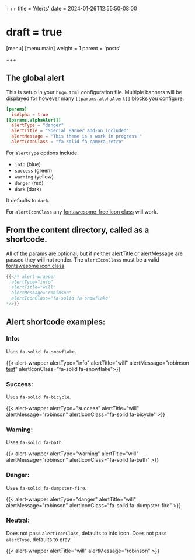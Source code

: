 +++
title = 'Alerts'
date = 2024-01-26T12:55:50-08:00
# draft = true
[menu]
 [menu.main]
  weight = 1
  parent = 'posts'

+++

## The global alert

This is setup in your `hugo.toml` configuration file. Multiple banners will be displayed for however many `[[params.alphaAlert]]` blocks you configure. 
```toml
[params]
  isAlpha = true
[[params.alphaAlert]]
  alertType = "danger"
  alertTitle = "Special Banner add-on included"
  alertMessage = "This theme is a work in progress!"
  alertIconClass = "fa-solid fa-camera-retro"
```

For `alertType` options include:
- `info` (blue)
- `success` (green)
- `warning` (yellow)
- `danger` (red)
- `dark` (dark)  

It defaults to `dark`.

For `alertIconClass` any [fontawesome-free icon class](https://fontawesome.com/search?o=r&m=free) will work.

## From the content directory, called as a shortcode.

All of the params are optional, but if neither alertTitle or alertMessage are passed they will not render. The `alertIconClass` must be a valid [fontawesome icon class](https://fontawesome.com/search?o=r&m=free).

```go
{{</* alert-wrapper 
  alertType="info" 
  alertTitle="will" 
  alertMessage="robinson" 
  alertIconClass="fa-solid fa-snowflake"
*/>}}
```

## Alert shortcode examples:
  
### Info: 

Uses `fa-solid fa-snowflake`.

{{< alert-wrapper alertType="info" alertTitle="will" alertMessage="robinson <a href='/posts/alerts'>test</a>" alertIconClass="fa-solid fa-snowflake">}}  

### Success: 

Uses `fa-solid fa-bicycle`.

{{< alert-wrapper alertType="success" alertTitle="will" alertMessage="robinson" alertIconClass="fa-solid fa-bicycle" >}}  

### Warning: 

Uses `fa-solid fa-bath`.

{{< alert-wrapper alertType="warning" alertTitle="will" alertMessage="robinson" alertIconClass="fa-solid fa-bath" >}}  

### Danger: 

Uses `fa-solid fa-dumpster-fire`.

{{< alert-wrapper alertType="danger" alertTitle="will" alertMessage="robinson"  alertIconClass="fa-solid fa-dumpster-fire" >}}

### Neutral: 

Does not pass `alertIconClass`, defaults to info icon.
Does not pass `alertType`, defaults to gray.

{{< alert-wrapper alertTitle="will" alertMessage="robinson" >}}

